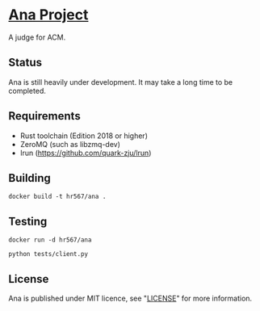 # [Ana Project](https://gitlab.com/hr567/Ana)

A judge for ACM.


## Status

Ana is still heavily under development.
It may take a long time to be completed.


## Requirements

* Rust toolchain (Edition 2018 or higher)
* ZeroMQ (such as libzmq-dev)
* lrun (https://github.com/quark-zju/lrun)


## Building

`docker build -t hr567/ana .`


## Testing

`docker run -d hr567/ana`

`python tests/client.py`


## License

Ana is published under MIT licence,
see "[LICENSE](LICENSE)" for more information.

